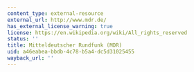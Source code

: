 ```yaml
---
content_type: external-resource
external_url: http://www.mdr.de/
has_external_license_warning: true
license: https://en.wikipedia.org/wiki/All_rights_reserved
status: ''
title: Mitteldeutscher Rundfunk (MDR)
uid: a46eabea-bbdb-4c78-b5a4-dc5d31025455
wayback_url: ''
---
```

